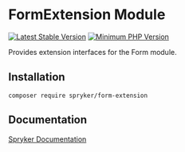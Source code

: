 # FormExtension Module
[![Latest Stable Version](https://poser.pugx.org/spryker/form-extension/v/stable.svg)](https://packagist.org/packages/spryker/form-extension)
[![Minimum PHP Version](https://img.shields.io/badge/php-%3E%3D%207.4-8892BF.svg)](https://php.net/)

Provides extension interfaces for the Form module.

## Installation

```
composer require spryker/form-extension
```

## Documentation

[Spryker Documentation](https://docs.spryker.com)
